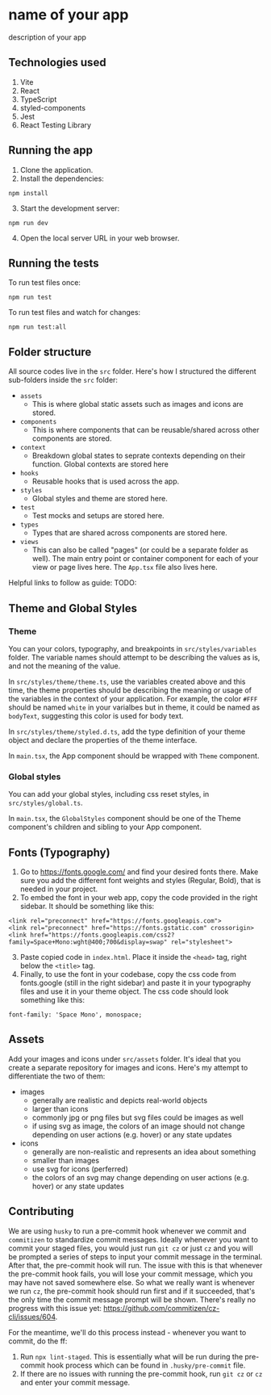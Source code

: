 # name of your app

description of your app

## Technologies used

1. Vite
2. React
3. TypeScript
4. styled-components
5. Jest
6. React Testing Library

## Running the app

1. Clone the application.
2. Install the dependencies:

```
npm install
```

3. Start the development server:

```
npm run dev
```

4. Open the local server URL in your web browser.

## Running the tests

To run test files once:

```
npm run test
```

To run test files and watch for changes:

```
npm run test:all
```

## Folder structure

All source codes live in the `src` folder. Here's how I structured the different sub-folders inside the `src` folder:

- `assets`
  - This is where global static assets such as images and icons are stored.
- `components`
  - This is where components that can be reusable/shared across other components are stored.
- `context`
  - Breakdown global states to seprate contexts depending on their function. Global contexts are stored here
- `hooks`
  - Reusable hooks that is used across the app.
- `styles`
  - Global styles and theme are stored here.
- `test`
  - Test mocks and setups are stored here.
- `types`
  - Types that are shared across components are stored here.
- `views`
  - This can also be called "pages" (or could be a separate folder as well). The main entry point or container component for each of your view or page lives here. The `App.tsx` file also lives here.

Helpful links to follow as guide: TODO:

## Theme and Global Styles

### Theme

You can your colors, typography, and breakpoints in `src/styles/variables` folder. The variable names should attempt to be describing the values as is, and not the meaning of the value.

In `src/styles/theme/theme.ts`, use the variables created above and this time, the theme properties should be describing the meaning or usage of the variables in the context of your application. For example, the color `#FFF` should be named `white` in your varialbes but in theme, it could be named as `bodyText`, suggesting this color is used for body text.

In `src/styles/theme/styled.d.ts`, add the type definition of your theme object and declare the properties of the theme interface.

In `main.tsx`, the App component should be wrapped with `Theme` component.

### Global styles

You can add your global styles, including css reset styles, in `src/styles/global.ts`.

In `main.tsx`, the `GlobalStyles` component should be one of the Theme component's children and sibling to your App component.

## Fonts (Typography)

1. Go to https://fonts.google.com/ and find your desired fonts there. Make sure you add the different font weights and styles (Regular, Bold), that is needed in your project.
2. To embed the font in your web app, copy the code provided in the right sidebar. It should be something like this:

```
<link rel="preconnect" href="https://fonts.googleapis.com">
<link rel="preconnect" href="https://fonts.gstatic.com" crossorigin>
<link href="https://fonts.googleapis.com/css2?family=Space+Mono:wght@400;700&display=swap" rel="stylesheet">
```

3. Paste copied code in `index.html`. Place it inside the `<head>` tag, right below the `<title>` tag.
4. Finally, to use the font in your codebase, copy the css code from fonts.google (still in the right sidebar) and paste it in your typography files and use it in your theme object. The css code should look something like this:

```
font-family: 'Space Mono', monospace;
```

## Assets

Add your images and icons under `src/assets` folder. It's ideal that you create a separate repository for images and icons. Here's my attempt to differentiate the two of them:

- images
  - generally are realistic and depicts real-world objects
  - larger than icons
  - commonly jpg or png files but svg files could be images as well
  - if using svg as image, the colors of an image should not change depending on user actions (e.g. hover) or any state updates
- icons
  - generally are non-realistic and represents an idea about something
  - smaller than images
  - use svg for icons (perferred)
  - the colors of an svg may change depending on user actions (e.g. hover) or any state updates

## Contributing

We are using `husky` to run a pre-commit hook whenever we commit and `commitizen` to standardize commit messages. Ideally whenever you want to commit your staged files, you would just run `git cz` or just `cz` and you will be prompted a series of steps to input your commit message in the terminal. After that, the pre-commit hook will run. The issue with this is that whenever the pre-commit hook fails, you will lose your commit message, which you may have not saved somewhere else. So what we really want is whenever we run `cz`, the pre-commit hook should run first and if it succeeded, that's the only time the commit message prompt will be shown. There's really no progress with this issue yet: https://github.com/commitizen/cz-cli/issues/604.

For the meantime, we'll do this process instead - whenever you want to commit, do the ff:

1. Run `npx lint-staged`. This is essentially what will be run during the pre-commit hook process which can be found in `.husky/pre-commit` file.
2. If there are no issues with running the pre-commit hook, run `git cz` or `cz` and enter your commit message.
